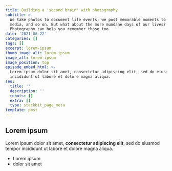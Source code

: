 ```yaml
---
title: Building a 'second brain' with photography
subtitle: >-
  We take photos to document life events; we post memorable moments to social
  media, and so on. But what about the more mundane days of our lives?
  Photography can help you remember those too.
date: '2021-06-22'
categories: []
tags: []
excerpt: lorem-ipsum
thumb_image_alt: lorem-ipsum
image_alt: lorem-ipsum
image_position: top
episode_embed_html: >-
  Lorem ipsum dolor sit amet, consectetur adipiscing elit, sed do eiusmod tempor
  incididunt ut labore et dolore magna aliqua.
seo:
  title: ''
  description: ''
  robots: []
  extra: []
  type: stackbit_page_meta
template: post
---
```

## Lorem ipsum

Lorem ipsum dolor sit amet, **consectetur adipiscing elit**, sed do eiusmod tempor incididunt ut labore et dolore magna aliqua.

- Lorem ipsum
- dolor sit amet